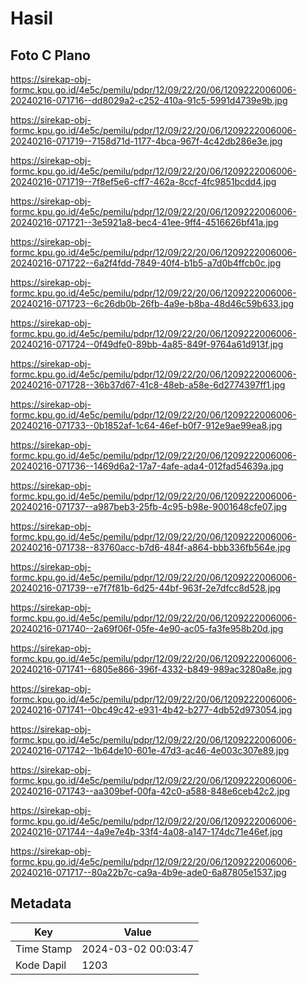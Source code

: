 # Hasil

## Foto C Plano

https://sirekap-obj-formc.kpu.go.id/4e5c/pemilu/pdpr/12/09/22/20/06/1209222006006-20240216-071716--dd8029a2-c252-410a-91c5-5991d4739e9b.jpg

https://sirekap-obj-formc.kpu.go.id/4e5c/pemilu/pdpr/12/09/22/20/06/1209222006006-20240216-071719--7158d71d-1177-4bca-967f-4c42db286e3e.jpg

https://sirekap-obj-formc.kpu.go.id/4e5c/pemilu/pdpr/12/09/22/20/06/1209222006006-20240216-071719--7f8ef5e6-cff7-462a-8ccf-4fc9851bcdd4.jpg

https://sirekap-obj-formc.kpu.go.id/4e5c/pemilu/pdpr/12/09/22/20/06/1209222006006-20240216-071721--3e5921a8-bec4-41ee-9ff4-4516626bf41a.jpg

https://sirekap-obj-formc.kpu.go.id/4e5c/pemilu/pdpr/12/09/22/20/06/1209222006006-20240216-071722--6a2f4fdd-7849-40f4-b1b5-a7d0b4ffcb0c.jpg

https://sirekap-obj-formc.kpu.go.id/4e5c/pemilu/pdpr/12/09/22/20/06/1209222006006-20240216-071723--6c26db0b-26fb-4a9e-b8ba-48d46c59b633.jpg

https://sirekap-obj-formc.kpu.go.id/4e5c/pemilu/pdpr/12/09/22/20/06/1209222006006-20240216-071724--0f49dfe0-89bb-4a85-849f-9764a61d913f.jpg

https://sirekap-obj-formc.kpu.go.id/4e5c/pemilu/pdpr/12/09/22/20/06/1209222006006-20240216-071728--36b37d67-41c8-48eb-a58e-6d2774397ff1.jpg

https://sirekap-obj-formc.kpu.go.id/4e5c/pemilu/pdpr/12/09/22/20/06/1209222006006-20240216-071733--0b1852af-1c64-46ef-b0f7-912e9ae99ea8.jpg

https://sirekap-obj-formc.kpu.go.id/4e5c/pemilu/pdpr/12/09/22/20/06/1209222006006-20240216-071736--1469d6a2-17a7-4afe-ada4-012fad54639a.jpg

https://sirekap-obj-formc.kpu.go.id/4e5c/pemilu/pdpr/12/09/22/20/06/1209222006006-20240216-071737--a987beb3-25fb-4c95-b98e-9001648cfe07.jpg

https://sirekap-obj-formc.kpu.go.id/4e5c/pemilu/pdpr/12/09/22/20/06/1209222006006-20240216-071738--83760acc-b7d6-484f-a864-bbb336fb564e.jpg

https://sirekap-obj-formc.kpu.go.id/4e5c/pemilu/pdpr/12/09/22/20/06/1209222006006-20240216-071739--e7f7f81b-6d25-44bf-963f-2e7dfcc8d528.jpg

https://sirekap-obj-formc.kpu.go.id/4e5c/pemilu/pdpr/12/09/22/20/06/1209222006006-20240216-071740--2a69f06f-05fe-4e90-ac05-fa3fe958b20d.jpg

https://sirekap-obj-formc.kpu.go.id/4e5c/pemilu/pdpr/12/09/22/20/06/1209222006006-20240216-071741--6805e866-396f-4332-b849-989ac3280a8e.jpg

https://sirekap-obj-formc.kpu.go.id/4e5c/pemilu/pdpr/12/09/22/20/06/1209222006006-20240216-071741--0bc49c42-e931-4b42-b277-4db52d973054.jpg

https://sirekap-obj-formc.kpu.go.id/4e5c/pemilu/pdpr/12/09/22/20/06/1209222006006-20240216-071742--1b64de10-601e-47d3-ac46-4e003c307e89.jpg

https://sirekap-obj-formc.kpu.go.id/4e5c/pemilu/pdpr/12/09/22/20/06/1209222006006-20240216-071743--aa309bef-00fa-42c0-a588-848e6ceb42c2.jpg

https://sirekap-obj-formc.kpu.go.id/4e5c/pemilu/pdpr/12/09/22/20/06/1209222006006-20240216-071744--4a9e7e4b-33f4-4a08-a147-174dc71e46ef.jpg

https://sirekap-obj-formc.kpu.go.id/4e5c/pemilu/pdpr/12/09/22/20/06/1209222006006-20240216-071717--80a22b7c-ca9a-4b9e-ade0-6a87805e1537.jpg


## Metadata

| Key        | Value               |
| ---------- | ------------------- |
| Time Stamp | 2024-03-02 00:03:47 |
| Kode Dapil | 1203                |



